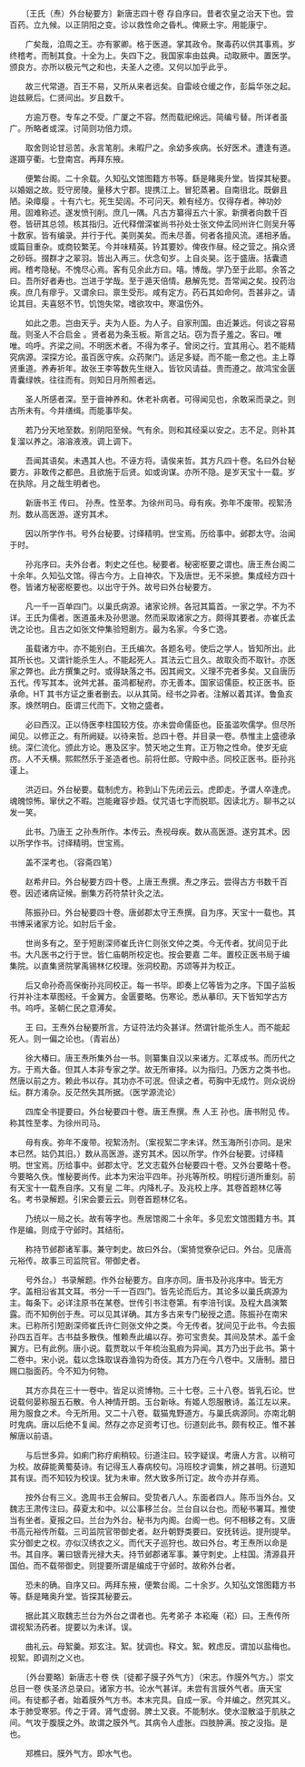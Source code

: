 <!-- { "loadSidebar": true } -->
　　〔王氏（焘）外台秘要方〕新唐志四十卷 存自序曰。昔者农皇之治天下也。尝百药。立九候。以正阴阳之变。诊以救性命之昏札。俾厥土宇。用能康宁。

　　广矣哉，洎周之王。亦有冢卿。格于医道。掌其政令。聚毒药以供其事焉。岁终稽考。而制其食。十全为上。失四下之。我国家率由兹典。动取厥中。置医学。颁良方。亦所以极元气之和也，夫圣人之德。又何以加乎此乎。

　　故三代常道。百王不易，又所从来者远矣。自雷岐仓缓之作，彭扁华张之起。迨兹厥后。仁贤间出。岁且数千。

　　方逾万卷。专车之不受。广厦之不容。然而载祀绵远。简编亏替。所详者虽广。所略者或深。讨简则功倍力烦。

　　取舍则论甘忌苦。永言笔削。未暇尸之。余幼多疾病。长好医术。遭逢有道。遂蹑亨衢。七登南宫。再拜东掖。

　　便繁台阁。二十余载。久知弘文馆图籍方书等。繇是睹奥升堂。皆探其秘要。以婚姻之故。贬守房陵。量移大宁郡。提携江上。冒犯蒸暑。自南徂北。既僻且陋。染瘴瘿 。十有六七。死生契阔。不可问天。赖有经方。仅得存者。神功妙用。固难称述。遂发愤刊削。庶几一隅。凡古方纂得五六十家。新撰者向数千百卷。皆研其总领。核其指归。近代释僧深崔尚书孙处士张文仲孟同州许仁则吴升等十数家。皆有编录。并行于代。美则美矣。而未尽善。何者各擅风流。递相矛盾。或篇目重杂。或商较繁芜。今并味精英。钤其要妙。俾夜作昼。经之营之。捐众贤之砂砾。掇群才之翠羽。皆出入再三。伏念旬岁。上自炎昊。迄于盛唐。括囊遗阙。稽考隐秘。不愧尽心焉。客有见余此方曰。嘻。博哉。学乃至于此耶。余答之曰。吾所好者寿也。岂进于学哉。至于遁天倍情。悬解先觉。吾常闻之矣。投药治疾。庶几有瘳乎。又谓余曰。禀生受形。咸有定方。药石其如命何。吾甚非之。请论其目。夫喜怒不节。饥饱失常。嗜欲攻中。寒温伤外。

　　如此之患。岂由天乎。夫为人臣。为人子。自家刑国。由近兼远。何谈之容易哉。则圣人不合启金 。贤者曷为条玉板。斯言之玷。窃为吾子羞之。客曰。唯唯。呜呼。齐梁之间。不明医术者。不得为孝子。曾闵之行。宜其用心。若不能精究病源。深探方论。虽百医守疾。众药聚门。适足多疑。而不能一愈之也。主上尊贤重道。养寿祈年。故张王李等数先生继入。皆钦风请益。贵而遵之。故鸿宝金匮青囊绿帙。往往而有。则知日月所照者远。

　　圣人所感者深。至于啬神养和。休老补病者。可得闻见也，余敢采而录之。则古所未有。今并缮缉。而能事毕矣。

　　若乃分天地至数。别阴阳至候。气有余。则和其经渠以安之。志不足。则补其复溜以养之。溶溶液液。调上调下。

　　吾闻其语矣。未遇其人也。不诬方将。请俟来哲。其方凡四十卷。名曰外台秘要方。非敢传之都邑。且欲施于后贤。如或询谋。亦所不隐。是岁天宝十一载。岁在执除。月之哉生明者也。

　　新唐书王 传曰。 孙焘。性至孝。为徐州司马。母有疾。弥年不废带。视絮汤剂。数从高医游。遂穷其术。

　　因以所学作书。号外台秘要。讨绎精明。世宝焉。历给事中。邺郡太守。治闻于时。

　　孙兆序曰。夫外台者。刺史之任也。秘要者。秘密枢要之谓也。唐王焘台阁二十余年。久知弘文馆。得古今方。上自神农。下及唐世。无不采摭。集成经方四十卷。皆诸方秘密枢要也。以出守于外。故号曰外台秘要方。

　　凡一千一百单四门。以巢氏病源。诸家论辨。各冠其篇首。一家之学。不为不详。王氏为儒者。医道虽未及孙思邈。然而采取诸家之方。颇得其要者。亦崔氏孟诜之论也。且古之如张文仲集验短剧方。最为名家。今多亡逸。

　　虽载诸方中。亦不能别白。王氏编次。各题名号。使后之学人。皆知所出。此其所长也。又谓针能杀生人。不能起死人。其法云亡且久。故取灸而不取针。亦医家之弊也。此方撰集之时。或得缺落之书。因其阙文。义理不完者多矣。又自唐历五代。传写其本。讹舛尤甚。虽鸿都秘府。亦无善本。国家诏儒臣。校正医书。臣承命。HT 其书方证之重者删去。以从其简。经书之异者。注解以着其详。鲁鱼亥豕。焕然明白。臣谓三代而下。文物之盛者。

　　必曰西汉。正以侍医李柱国较方伎。亦未尝命儒臣也。臣虽滥吹儒学。但尽所闻见。以修正之。有所阙疑。以待来哲。总四十卷。并目录一卷。恭惟主上盛德承统。深仁流化。颁此方论。惠及区宇。赞天地之生育。正万物之性命。使岁无疵疠。人不夭横。熙熙然乐于圣造者也。前将仕郎。守殿中丞。同校正医书。臣孙兆谨上。

　　洪迈曰。外台秘要。载制虎方。称到山下先闭云云。虎即走。予谓人卒逢虎。魂魄惊怖。窜伏之不暇。岂能雍容步趋。仗咒语七字而脱耶。因读北方。聊书之以发一笑。

　　此书。乃唐王 之孙焘所作。本传云。焘视母疾。数从高医游。遂穷其术。因以所学作书。讨绎精明。世宝焉。

　　盖不深考也。（容斋四笔）

　　赵希弁曰。外台秘要方四十卷。上唐王焘撰。焘之序云。尝得古方书数千百卷。因述诸病证候。删集方药符禁针灸之法。

　　陈振孙曰。外台秘要四十卷。唐邺郡太守王焘撰。自为序。天宝十一载也。其书博采诸家方论。如肘后千金。

　　世尚多有之。至于短剧深师崔氏许仁则张文仲之类。今无传者。犹间见于此书。大凡医书之行于世。皆仁庙朝所校定也。按会要嘉 二年。置校正医书局于编集院。以直集贤院掌禹锡林亿校理。张洞校勘。苏颂等并为校正。

　　后又命孙奇高保衡孙兆同校正。每一书毕。即奏上亿等皆为之序。下国子监板行并补注本草图经。千金翼方。金匮要略。伤寒论。悉从摹印。天下皆知学古方书。呜呼。圣朝仁民之意溥矣。

　　王 曰。王焘外台秘要所言。方证符法灼灸甚详。然谓针能杀生人。而不能起死人。则一偏之论也。（青岩丛）

　　徐大椿曰。唐王焘所集外台一书。则纂集自汉以来诸方。汇萃成书。而历代之方。于焉大备。但其人本非专家之学。故无所审择。以为指归。乃医方之类书也。然唐以前之方。赖此书以存。其功亦不可泯。但读之者。苟胸中无成竹。则众说纷纭。群方淆杂。反茫然失其所据。（医学源流论）

　　四库全书提要曰。外台秘要四十卷。唐王焘撰。焘 人王 孙也。唐书附见 传。称其性至孝。为徐州司马。

　　母有疾。弥年不废带。视絮汤剂。（案视絮二字未详。然玉海所引亦同。是宋本已然。姑仍其旧。）数从高医游。遂穷其术。因以所学。作外台秘要。讨绎精明。世宝焉。历给事中。邺郡太守。艺文志载外台秘要四十卷。又外台要略十卷。今要略久佚。惟秘要尚传。此本为宋治平四年。孙兆等所校。明程衍道所重刻。前有天宝十一载焘自序。又有皇 二年。内降札子。及兆校上序。其卷首题林亿等名。考书录解题。引宋会要云云。则卷首题林亿名。

　　乃统以一局之长。故有等字也。焘居馆阁二十余年。多见宏文馆图籍方书。其作是编。则成于守邺时。其结衔。

　　称持节邺郡诸军事。兼守刺史。故曰外台。（案猗觉寮杂记曰。外台。见唐高元裕传。故事三司监院官。带御史者。

　　号外台。）书录解题。作外台秘要方。自序亦同。唐书及孙兆序中。皆无方字。盖相沿省其文耳。书分一千一百四门。皆先论而后方。其论多以巢氏病源为主。每条下。必详注原书在某卷。世传引书注卷第。有李涪刊误。及程大昌演繁露。而不知例创于焘。可以见其详确。其方多古来专门秘授之遗。陈振孙在南宋末。已称所引短剧深师崔氏许仁则张文仲之类。今无传者。犹间见于此书。今去振孙四五百年。古书益多散佚。惟赖焘此编以存。弥可宝贵矣。其间及禁术。盖千金翼方。已有此例。唐小说。载贾耽以千年梳治虱瘕为异闻。其方乃出于此书。第十二卷中。宋小说。载以念珠取误吞渔钩为奇伎。其方乃在今八卷中。又唐制。腊日赐口脂面药。今不知为何物。

　　其方亦具在三十一卷中。皆足以资博物。三十七卷。三十八卷。皆乳石论。世说载何晏称服五石散。令人神情开朗。玉台新咏。有姬人怨服散诗。盖江左以来。用为服食之术。今无所用。又二十八卷。载猫鬼野道方。与巢氏病源同。亦南北朝时鬼病。唐以后绝不复闻。然存之亦足资考订也。衍道刻此书。颇有校正。惟不甚解唐以前语。

　　与后世多异。如痢门称疗痢稍较。衍道注曰。较字疑误。考唐人方言。以稍可为校。故薛能黄蜀葵诗。有记得玉人春病校句。冯班校才调集，辨之甚明。衍道知其有误。而不知较为校误。犹为未审。然大致多所订定。故今亦并存焉。

　　按外台有三义。逸周书王会解曰。受贽者八人。东面者四人。陈币当外台。又魏志王肃传注曰。薛夏太和中。以公事移兰台。兰台自以台也。而秘书署耳。推使当有坐者。夏报之曰。兰台为外台。秘书为内阁。台阁一也。何不相移之有。又唐书高元裕传所载。三司监院官带御史者。赵升朝野类要曰。安抚转运。提刑提举。实分御史之权。亦似汉绣衣之义。而代天子巡狩也。故曰外台。考王焘所以命是书。其自序。署曰银青光禄大夫。持节邺郡诸军事。兼守刺史。上柱国。清源县开国伯。而不载带御史。则提要所谓是编成于守邺时。故称外台者。

　　恐未的确。自序又曰。两拜东掖，便繁台阁。二十余岁。久知弘文馆图籍方书等。繇是睹奥升堂。皆探其秘要云。

　　据此其义取魏志兰台为外台之谓者也。先考弟子 本崧庵（崧）曰。王焘传所谓视絮汤药者。提要以为未详。误。

　　曲礼云。母絮羹。郑玄注。絮。犹调也。释文。絮。敕虑反。谓加以盐梅也。视絮。即调剂之义也。

　　〔外台要略〕新唐志十卷 佚〔徒都子膜子外气方〕（宋志。作膜外气方。）崇文总目一卷 佚圣济总录曰。诸家方书。论水气甚详。未尝有言膜外气者。唐天宝间。有徒都子者。始着膜外气方书。本末完具。自成一家。今并编之。然究其义。本于肺受寒邪。传之于肾。肾气虚弱。脾土又衰。不能制水。使水湿散溢于肌肤之间。气攻于腹膜之外。故谓之膜外气。其病令人虚胀。四肢肿满。按之没指。是也。

　　郑樵曰。膜外气方。即水气也。

